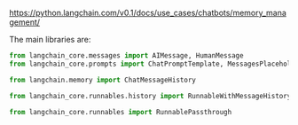 https://python.langchain.com/v0.1/docs/use_cases/chatbots/memory_management/

The main libraries are:

```py
from langchain_core.messages import AIMessage, HumanMessage
from langchain_core.prompts import ChatPromptTemplate, MessagesPlaceholder

from langchain.memory import ChatMessageHistory

from langchain_core.runnables.history import RunnableWithMessageHistory

from langchain_core.runnables import RunnablePassthrough


```

